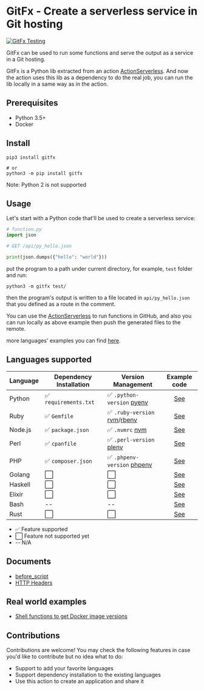 # GitFx - Create a serverless service in Git hosting

[![GitFx Testing](https://github.com/gitx-io/GitFx/workflows/Test%20run%20funcs/badge.svg)](https://github.com/gitx-io/GitFx/blob/master/.github/workflows/test_run_funcs.yml)

GitFx can be used to run some functions and serve the output as a service in a Git hosting.

GitFx is a Python lib extracted from an action [ActionServerless](https://github.com/gitx-io/ActionServerless). And now the action uses this lib as a dependency to do the real job, you can run the lib locally in a same way as in the action.

## Prerequisites

* Python 3.5+
* Docker

## Install

```shell
pip3 install gitfx

# or
python3 -m pip install gitfx
```

Note: Python 2 is not supported

## Usage

Let's start with a Python code that'll be used to create a serverless service:

```python
# function.py
import json

# GET /api/py_hello.json

print(json.dumps({"hello": "world"}))
```

put the program to a path under current directory, for example, `test` folder and run:

```shell
python3 -m gitfx test/
```

then the program's output is written to a file located in `api/py_hello.json` that you defined as a route in the comment.

You can use the [ActionServerless](https://github.com/gitx-io/ActionServerless) to run functions in GitHub, and also you can run locally as above example then push the generated files to the remote.

more languages' examples you can find [here](https://github.com/gitx-io/GitFx/tree/master/test/func_examples).


## Languages supported

| Language      | Dependency Installation | Version Management    | Example code                                                                        |
| ------------- | -------------           | --------------------  | :------------:                                                                      |
| Python        | ✅ `requirements.txt`   | ✅ `.python-version` [pyenv](https://github.com/pyenv/pyenv) | [See](https://github.com/gitx-io/GitFx/blob/master/test/func_examples/function.py)  |
| Ruby          | ✅ `Gemfile`            | ✅ `.ruby-version` [rvm](https://rvm.io/)/[rbenv](https://github.com/rbenv/rbenv) | [See](https://github.com/gitx-io/GitFx/blob/master/test/func_examples/function.rb)  |
| Node.js       | ✅ `package.json`       | ✅ `.nvmrc` [nvm](https://github.com/nvm-sh/nvm) | [See](https://github.com/gitx-io/GitFx/blob/master/test/func_examples/function.js)  |
| Perl          | ✅ `cpanfile`           | ✅ `.perl-version` [plenv](https://github.com/tokuhirom/plenv) | [See](https://github.com/gitx-io/GitFx/blob/master/test/func_examples/function.pl)  |
| PHP           | ✅ `composer.json`      | ✅ `.phpenv-version` [phpenv](https://github.com/phpenv/phpenv) | [See](https://github.com/gitx-io/GitFx/blob/master/test/func_examples/function.php) |
| Golang        | ⬜️                      | ⬜️                   | [See](https://github.com/gitx-io/GitFx/blob/master/test/func_examples/function.go)  |
| Haskell       | ⬜️                      | ⬜️                   | [See](https://github.com/gitx-io/GitFx/blob/master/test/func_examples/function.hs)  |
| Elixir        | ⬜️                      | ⬜️                   | [See](https://github.com/gitx-io/GitFx/blob/master/test/func_examples/function.exs) |
| Bash          | --                      | --                   | [See](https://github.com/gitx-io/GitFx/blob/master/test/func_examples/function.sh)  |
| Rust          | ⬜️                      | ⬜️                   | [See](https://github.com/gitx-io/GitFx/blob/master/test/func_examples/function.rs)  |

* ✅  Feature supported
* ⬜  Feature not supported yet
* --  N/A

## Documents

* [before_script](https://github.com/gitx-io/GitFx/wiki/before_script)
* [HTTP Headers](https://github.com/gitx-io/GitFx/wiki/HTTP-Headers)

## Real world examples

* [Shell functions to get Docker image versions](https://github.com/gitx-io?q=docker-major-versions&type=public&language=shell&sort=name)

## Contributions

Contributions are welcome! You may check the following features in case you'd like to contribute but no idea what to do:

* Support to add your favorite languages
* Support dependency installation to the existing languages
* Use this action to create an application and share it

